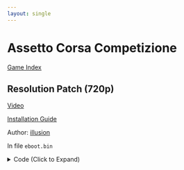 ```yaml
---
layout: single
---
```


# Assetto Corsa Competizione

[Game Index](/patch/#ps4)

## Resolution Patch (720p)

[Video](https://youtu.be/XnRTDuLJBig)

[Installation Guide](/install-instructions/)

Author: [illusion](https://twitter.com/illusion0002)

In file `eboot.bin`

<details>
<summary>Code (Click to Expand)</summary>

{% highlight yml %}
{% flexible_include _patch0/orbis/AC2-Orbis-Shipping.yml %}
{% endhighlight %}

</details>
